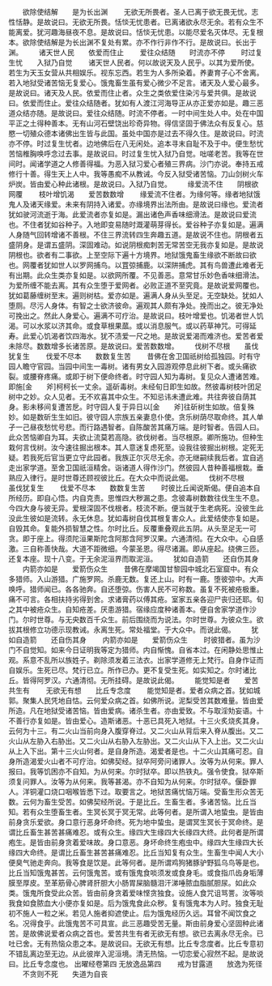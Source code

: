 <!-- { "loadSidebar": true } -->
　　欲除使结解　　是为长出渊
　　无欲无所畏者。圣人已离于欲无畏无忧。志性恬静。是故说曰。无欲无所畏。恬惔无忧患者。已离诸欲永尽无余。若有众生不能离爱。犹河趣海昼夜不息。是故说曰。恬惔无忧患。以能尽爱名灭体尽。无复根本。欲除使结解是为长出渊不复处有累。亦不作行非作不行。是故说曰。长出于渊。
　　诸天世人民　　依爱而住止
　　爱往众结随　　时流亦不停
　　时过复生忧　　入狱乃自觉
　　诸天世人民者。何以故说天及人民乎。以其为爱所使。若生为天玉女营从共相娱乐。视东忘西。若生为人多所染着。养妻育子心不舍离。若入地狱受诸苦恼无复爱心。饿鬼畜生虽有爱心微少不足言。诸天及人爱心最多。是故说曰。诸天及人民。依爱而住止者。众生之类依爱住染污与爱共俱。是故说曰。依爱而住止。爱往众结随者。犹如有人渡江河海导正从亦正爱亦如是。趣三恶道众结亦随。是故说曰。爱往众结随。时流不停者。一时中间生处人中。处在中国平正之土得种善本。无有山河石壁饶出珍奇异物。得信坚固于佛法众有反复心。慈愍一切殖众德本诸佛出生皆与此国。虽处中国亦是过去不得久住。是故说曰。时流亦不停。时过复生忧者。边地佛后在八无闲处。追本寻末自耻不及于中。便生愁忧苦恼椎胸唤呼念过去事。是故说曰。时过复生忧入狱乃自觉。咄嗟老苦。我等在世间时。闻诸学道之人修善得福。为恶入狱习爱心者殖三界病。沙门亦说。奉持五戒修行十善。得生天上人中。我等愚痴不从教诫。今反入狱受诸苦恼。刀山剑树火车炉炭。皆由爱心种此诸根。是故说曰。入狱乃自觉。
　　缘爱流不住　　阴根欲网覆
　　枝叶增饥渴　　爱苦数数增
　　缘爱流不住者。为缘何等。缘者地狱饿鬼人及诸天缘爱。未来有阴持入诸爱。亦缘境界出法所由。是故说曰缘也。爱流者犹如驶河流逝于海。此爱流者亦复如是。漏出诸色声香味细滑法。是故说曰爱流也。不住者犹如谷种子。入地即变易随时溉灌萌芽得长。爱谷种子亦复如是。遍满人身随气回转增诸不善根。不住三界流转四生奔趣五道。是故说不住也。阴根者五盛阴身。是谓五盛阴。深固难动。如说阴根痴刺苦无常苦空无我亦复如是。是故说阴根也。欲者有二事欲。上至空际下遍十方境界。地狱饿鬼畜生缘欲不断故曰欲也。网覆者犹如世人以罗网捕鸟。以罝弶捕鹿。以深阱捕虎。其有鸟兽遭此难者无有出期。此众生类亦复如是。以欲网所覆。不见善恶。意常甘乐妙色香味细滑法。为爱所缠不能去离。其有众生堕于爱网者。必败正道不至究竟。是故说爱网覆也。犹如葛藤缠树至末。遍则树枯。爱亦如是。遍满人身从头至足。无空缺处。犹如人堕厕。尽污人身体。有智之士欲济彼命。遍观其人颇有净处。挽而出之。彼无净处可挽出之。然此人身爱心。遍满不可疗治。是故说曰。枝叶增爱也。饥渴者世人饥渴。可以水浆以济其命。或食草根果蓏。或以消息服气。或以药草神咒。可得延寿。此爱心饥渴者饮四海水。犹不渍爱一尺之地。是故说爱渴而难济也。爱苦者爱未除尽。数数增多长诸苦原。是故说曰。爱苦数数增。
　　伐树不尽根　　虽伐犹复生
　　伐爱不尽本　　数数复生苦
　　昔佛在舍卫国祇树给孤独园。时有守园人瞻守官园。当园中间生一毒树。诸有男女入园游观停息此树下者。或头痛欲裂。或腰脊疼痛。或即于树下便命终者。时守园人知为毒树。复见众人遭诸苦难。即施[金　　斧]柯柯长一丈余。遥斫毒树。未经旬日即生如故。然彼毒树枝叶团足树中之妙。众人见者。无不欢喜其中众生。不知忌讳未遭此难。共往奔彼自荫其身。影未移间复遭苦戹。时守园人复于异日以[金　　斧]往斫树生如故。倍复殊妙。如是数斫生生如旧。彼守园人宗族五亲妻息仆使。贪乐树荫尽取命终。其人单孑一己昼夜愁忧号悲。而行路遇智者。自陈酸苦其痛万端。是时智者。告园人曰。此众苦恼卿自为耳。夫欲止流莫若高隐。欲伐树者。当尽根原。卿所施功。但种生栽何言伐树。汝今速往掘出根本。其人意迷复虑死至。设我往彼掘出树根。定死无疑。若我死后官当更立守此园者。我族正尔灭尽无余。亦无继嗣续我后者。宜自逃走出家学道。至舍卫国祇洹精舍。诣诸道人得作沙门。然彼园人昔种善福根栽。垂熟应入律行。是时世尊还顾视彼比丘。在大众中而说此偈。
　　伐树不尽根　　虽伐犹复生
　　伐爱不尽本　　数数复生苦
　　时彼比丘闻说斯偈。便自追本自所经历。即自心悟。内自克责。思惟四大秽漏之患。念彼毒树数数往伐生生不息。今四大身与彼无异。爱根深固不伐根者。枝流不断。便当就于生老病死。没彼生此没此生彼如是流转。永无休息。犹如毒树自伐其根复害众人。此爱结使亦复如是。自毁其命。复能外损智慧之性。尔时比丘。反覆重叠观此五阴。从头至足无一可贪。即于座上。得须陀洹果斯陀含阿那含阿罗汉果。六通清彻。在大众中。心自感激。三自称善快哉。大道不距微细。今蒙圣恩。得尽诸漏。即从座起。绕佛三匝。还复本座。现十八变。于无余泥洹界而取泥洹。
　　犹如自造箭　　还自伤其身
　　内箭亦如是　　爱箭伤众生
　　昔佛在摩竭国甘黎园中城北石室窟中。有众多猎师。入山游猎。广施罗网。杀鹿无数。复还上山。时有一鹿。堕彼弶中。大声唤呼。猎师闻已。各各驰奔。自还堕弶。伤害人民不可称数。虽复不死被疮极重。痛不可言。各相扶持劣得到舍。求诸膏药以傅其疮。室家五亲各迎尸丧归还耶。旬之其中被疮众生。自知疮差。厌患游猎。宿缘应度种诸善本。便自舍家学道作沙门。尔时世尊。与无央数百千众生。前后围绕而为说法。尔时世尊。为彼众生。欲拔其根修立功德示现教诫。永离生死。常处福堂。于大众中。而说此偈。
　　犹如自造箭　　还自伤其身
　　内箭亦如是　　爱箭伤众生
　　时彼猎者。虽为沙门不自觉知。如来今日证明我等定为猎师。内自惭愧。自省本过。在闲静处思惟止观。系意不乱所以族姓子。剃除须发着三法衣。出家学道修无上梵行。自身作证而自娱乐。生死已尽。梵行已立。所作已办。更不复受生死。如实知之。尔时诸比丘。皆得阿罗汉。六通清彻。无所挂碍。是故说此偈。
　　能觉知是者　　爱苦共生有
　　无欲无有想　　比丘专念度
　　能觉知是者。爱者众病之首。犹如城郭。聚集人民凭地自怙。云何爱众病之首。如佛所说。泥梨受苦其数难量。皆由爱所造。凡在地狱受诸苦恼。皆由爱病。诸杀生者。亦由爱致。不与取淫劮妄语。十不善行亦复如是。皆由爱心。造斯诸恶。十恶已具死入地狱。十三火炙烧炙其身。云何为十三。有二火山当前向身入腹穿脊过。又二火山从背后来入脊从腹出。又二火山从左胁入右胁出。又二火山从右胁入左胁出。又二火山从下入上出。又二火山从上入下出。第十三火山何者。是自身所造。渴爱者是也。十二火山其痛可忍。自身所造渴爱火山者不可疗治。如佛契经。狱卒阿旁问诸罪人。汝等为从何来。罪人报曰。我等饥困亦不自知。为从何来。尔时狱卒。即以热铁丸。强令使食。狱卒斯须复问罪人。汝等为从何来。我等甚渴。亦不自知为从何来。尔时狱卒。偃卧罪人。洋铜灌口烧口咽喉皆悉下过。取要言之。地狱苦痛忧恼万端。受畜生形众苦无数。云何为畜生受苦。如佛契经所说。于是比丘。生畜生者。多诸苦恼。比丘当知。若有众生堕畜生者。生冥长冥于冥无常。此等何者。是所谓入地蛰虫。是皆由前身贪乐爱欲。身口意行恶身坏命终。死为地中蛰虫。是谓冥生冥长于冥命终。是谓比丘畜生甚苦甚痛难忍。或有众生。缘四大生缘四大长缘四大终。此何者是所谓疱生。是皆由前身贪着爱味故。身口意恶。身坏命终生疱虫中。缘四大生缘四大长缘四大命终。是谓比丘畜生甚苦甚痛难忍。比丘当知复有众生。生畜生中闻人大小便臭气驰走奔向。我等食是饮是。此等何者。是所谓鸡狗猪豚驴野狐乌鸟等是也。比丘当知饿鬼甚苦。云何饿鬼苦。或有饿鬼食啖须发或食身毛。或食指爪齿身垢薄膜至厚皮。至革筋骨心脾肾肝胆大小肠胃屎脑髓泪汗涕唾脓血脂腻胆尿。如此众类。饿鬼所食受此众苦。皆由前身贪着爱味悭贪独食。设施人食咒诅骂詈。汝等啖我食如食脓血大小便亦复如是。后为饿鬼食此众秽。复有饿鬼本为人时。独食无耻初不施人一粒之米。若见人施者抑遮使止。后为饿鬼经历久远。耳曾不闻饮食之名。况得食乎。此饿鬼苦不可具宣。此三恶趣受苦无量。斯由前身爱心坚固种此诸苦。是故佛说爱者众病之首也。爱苦共生有者无欲无有想。欲已去离永尽无余。已吐已舍。无有热恼众患之本。是故说曰。无欲无有想。比丘专念度者。比丘专意初不错乱离边至无边。从此彼岸入泥洹境。清无热恼。一切恋爱心寂然不起。是故说曰。比丘专念度也。
出曜经卷第四
无放逸品第四
　　戒为甘露道　　放逸为死径
　　不贪则不死　　失道为自丧
